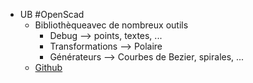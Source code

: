 - UB  #OpenScad
	- Bibliothèqueavec de nombreux outils
		- Debug --> points, textes, ...
		- Transformations --> Polaire
		- Générateurs --> Courbes de Bezier, spirales, ...
	- [Github](https://github.com/UBaer21/UB.scad)